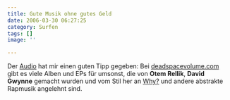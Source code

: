 ```yaml
---
title: Gute Musik ohne gutes Geld
date: 2006-03-30 06:27:25
category: Surfen
tags: []
image: ''

---
```


Der [Audio](http://www.audio88.de) hat mir einen guten Tipp gegeben: Bei [deadspacevolume.com](http://www.deadspacevolume.com/) gibt es viele Alben und EPs für umsonst, die von **Otem Rellik**, **David Gwynne** gemacht wurden und vom Stil her an [Why?](http://www.anticon.com) und andere abstrakte Rapmusik angelehnt sind.

